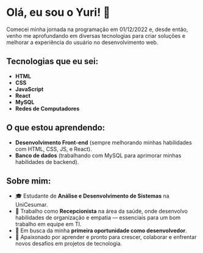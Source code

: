 # Olá, eu sou o Yuri! 👋

Comecei minha jornada na programação em 01/12/2022 e, desde então, venho me aprofundando em diversas tecnologias para criar soluções e melhorar a experiência do usuário no desenvolvimento web.

## Tecnologias que eu sei:

- **HTML**
- **CSS**
- **JavaScript**
- **React** 
- **MySQL** 
- **Redes de Computadores** 

## O que estou aprendendo:

- **Desenvolvimento Front-end** (sempre melhorando minhas habilidades com HTML, CSS, JS, e React).
- **Banco de dados** (trabalhando com MySQL para aprimorar minhas habilidades de backend).

## Sobre mim:

- 🎓 Estudante de **Análise e Desenvolvimento de Sistemas** na UniCesumar.
- 💼 Trabalho como **Recepcionista** na área da saúde, onde desenvolvo habilidades de organização e empatia — essenciais para um bom trabalho em equipe em TI.
- 🚀 Em busca da minha **primeira oportunidade como desenvolvedor**.
- 🎯 Apaixonado por aprender e pronto para crescer, colaborar e enfrentar novos desafios em projetos de tecnologia.

